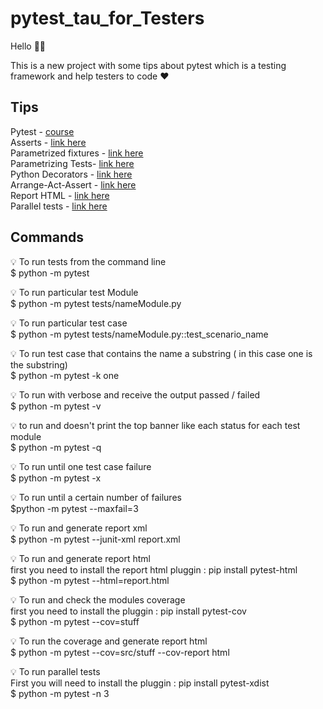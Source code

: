 # pytest_tau_for_Testers

Hello 👋🏻

This is a new project with some tips about pytest which is a testing framework
and help testers to code ❤️

## Tips 

Pytest - [course](https://testautomationu.applitools.com/pytest-tutorial/) </br>
Asserts - [link here](https://docs.pytest.org/en/stable/how-to/assert.html) </br>
Parametrized fixtures - [link here](https://docs.pytest.org/en/stable/how-to/parametrize.html#parametrize-basics) </br>
Parametrizing Tests- [link here](https://docs.pytest.org/en/stable/example/parametrize.html#paramexamples)</br>
Python Decorators - [link here](https://realpython.com/primer-on-python-decorators/) </br>
Arrange-Act-Assert - [link here](https://jamescooke.info/arrange-act-assert-pattern-for-python-developers.html) </br>
Report HTML - [link here](https://github.com/pytest-dev/pytest-html)</br>
Parallel tests - [link here](https://pytest-xdist.readthedocs.io/en/stable/)


## Commands

:bulb: To run tests from the command line </br>
$ python -m pytest </br>

:bulb: To run particular test Module </br>
$ python -m pytest tests/nameModule.py </br>

:bulb: To run particular test case </br>
$ python -m pytest tests/nameModule.py::test_scenario_name </br>

:bulb: To run test case that contains the name a substring ( in this case one is the substring) </br>
$ python -m pytest -k one </br>

:bulb: To run with verbose and receive the output passed / failed  </br>
$ python -m pytest -v </br>

:bulb: to run and doesn't print the top banner like each status for each test module </br>
$ python -m pytest -q </br>

:bulb: To run until one test case failure  </br>
$ python -m pytest -x </br>

:bulb: To run until a certain number of failures </br>
$python -m pytest --maxfail=3 </br>
 
:bulb: To run and generate report xml  </br>
$ python -m pytest --junit-xml report.xml </br>

:bulb: To run and generate report html  </br>
first you need to install the report html pluggin : pip install pytest-html </br> 
$ python -m pytest --html=report.html </br>

:bulb: To run and check the modules coverage </br>
first you need to install the pluggin : pip install pytest-cov </br>
$ python -m pytest --cov=stuff </br>

:bulb: To run the coverage and generate report html </br>
$ python -m pytest --cov=src/stuff --cov-report html </br>

:bulb: To run parallel tests </br>
First you will need to install the pluggin : pip install pytest-xdist </br>
$ python -m pytest -n 3  </br>
